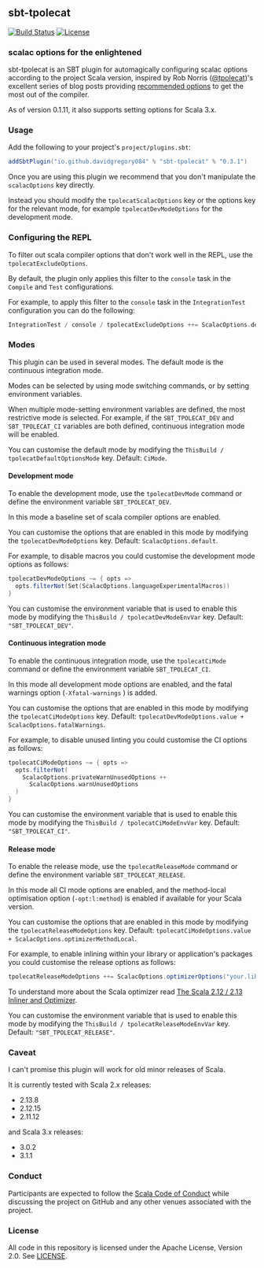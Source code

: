 ## sbt-tpolecat

[![Build Status](https://github.com/DavidGregory084/sbt-tpolecat/workflows/CI/badge.svg)](https://github.com/DavidGregory084/sbt-tpolecat/actions?query=workflow%3ACI)
[![License](https://img.shields.io/github/license/DavidGregory084/sbt-tpolecat.svg)](https://opensource.org/licenses/Apache-2.0)

### scalac options for the enlightened

sbt-tpolecat is an SBT plugin for automagically configuring scalac options according to the project Scala version, inspired by Rob Norris ([@tpolecat](https://github.com/tpolecat))'s excellent series of blog posts providing [recommended options](https://tpolecat.github.io/2017/04/25/scalac-flags.html) to get the most out of the compiler.

As of version 0.1.11, it also supports setting options for Scala 3.x.

### Usage

Add the following to your project's `project/plugins.sbt`:

```scala
addSbtPlugin("io.github.davidgregory084" % "sbt-tpolecat" % "0.3.1")
```

Once you are using this plugin we recommend that you don't manipulate the `scalacOptions` key directly.

Instead you should modify the `tpolecatScalacOptions` key or the options key for the relevant mode, for example `tpolecatDevModeOptions` for the development mode.

### Configuring the REPL

To filter out scala compiler options that don't work well in the REPL, use the `tpolecatExcludeOptions`.

By default, the plugin only applies this filter to the `console` task in the `Compile` and `Test` configurations.

For example, to apply this filter to the `console` task in the `IntegrationTest` configuration you can do the following:

```scala
IntegrationTest / console / tpolecatExcludeOptions ++= ScalacOptions.defaultConsoleExclude
```

### Modes

This plugin can be used in several modes. The default mode is the continuous integration mode.

Modes can be selected by using mode switching commands, or by setting environment variables.

When multiple mode-setting environment variables are defined, the most restrictive mode is selected. For example, if the `SBT_TPOLECAT_DEV` and `SBT_TPOLECAT_CI` variables are both defined, continuous integration mode will be enabled.

You can customise the default mode by modifying the `ThisBuild / tpolecatDefaultOptionsMode` key. Default: `CiMode`.

#### Development mode

To enable the development mode, use the `tpolecatDevMode` command or define the environment variable `SBT_TPOLECAT_DEV`.

In this mode a baseline set of scala compiler options are enabled.

You can customise the options that are enabled in this mode by modifying the `tpolecatDevModeOptions` key. Default: `ScalacOptions.default`.

For example, to disable macros you could customise the development mode options as follows:

```scala
tpolecatDevModeOptions ~= { opts =>
  opts.filterNot(Set(ScalacOptions.languageExperimentalMacros))
}
```

You can customise the environment variable that is used to enable this mode by modifying the `ThisBuild / tpolecatDevModeEnvVar` key. Default: `"SBT_TPOLECAT_DEV"`.

#### Continuous integration mode

To enable the continuous integration mode, use the `tpolecatCiMode` command or define the environment variable `SBT_TPOLECAT_CI`.

In this mode all development mode options are enabled, and the fatal warnings option (`-Xfatal-warnings` ) is added.

You can customise the options that are enabled in this mode by modifying the `tpolecatCiModeOptions` key. Default: `tpolecatDevModeOptions.value + ScalacOptions.fatalWarnings`.

For example, to disable unused linting you could customise the CI options as follows:

```scala
tpolecatCiModeOptions ~= { opts =>
  opts.filterNot(
    ScalacOptions.privateWarnUnusedOptions ++
      ScalacOptions.warnUnusedOptions
  )
}
```

You can customise the environment variable that is used to enable this mode by modifying the `ThisBuild / tpolecatCiModeEnvVar` key. Default: `"SBT_TPOLECAT_CI"`.

#### Release mode

To enable the release mode, use the `tpolecatReleaseMode` command or define the environment variable `SBT_TPOLECAT_RELEASE`.

In this mode all CI mode options are enabled, and the method-local optimisation option (`-opt:l:method`) is enabled if available for your Scala version.

You can customise the options that are enabled in this mode by modifying the `tpolecatReleaseModeOptions` key. Default: `tpolecatCiModeOptions.value + ScalacOptions.optimizerMethodLocal`.

For example, to enable inlining within your library or application's packages you could customise the release options as follows:

```scala
tpolecatReleaseModeOptions ++= ScalacOptions.optimizerOptions("your.library.**")
```

To understand more about the Scala optimizer read [The Scala 2.12 / 2.13 Inliner and Optimizer](https://docs.scala-lang.org/overviews/compiler-options/optimizer.html).

You can customise the environment variable that is used to enable this mode by modifying the `ThisBuild / tpolecatReleaseModeEnvVar` key. Default: `"SBT_TPOLECAT_RELEASE"`.

### Caveat

I can't promise this plugin will work for old minor releases of Scala.

It is currently tested with Scala 2.x releases:

* 2.13.8
* 2.12.15
* 2.11.12

and Scala 3.x releases:

* 3.0.2
* 3.1.1

### Conduct

Participants are expected to follow the [Scala Code of Conduct](https://www.scala-lang.org/conduct/) while discussing the project on GitHub and any other venues associated with the project.

### License

All code in this repository is licensed under the Apache License, Version 2.0.  See [LICENSE](./LICENSE).
